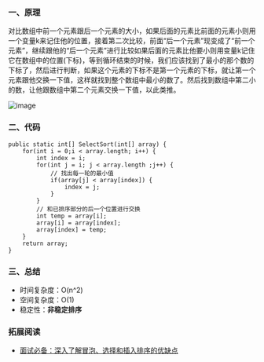 ### 一、原理 ###

对比数组中前一个元素跟后一个元素的大小，如果后面的元素比前面的元素小则用一个变量k来记住他的位置，接着第二次比较，前面“后一个元素”现变成了“前一个元素”，继续跟他的“后一个元素”进行比较如果后面的元素比他要小则用变量k记住它在数组中的位置(下标)，等到循环结束的时候，我们应该找到了最小的那个数的下标了，然后进行判断，如果这个元素的下标不是第一个元素的下标，就让第一个元素跟他交换一下值，这样就找到整个数组中最小的数了。然后找到数组中第二小的数，让他跟数组中第二个元素交换一下值，以此类推。

![image](https://imgconvert.csdnimg.cn/aHR0cHM6Ly9waWMuc3VwZXJiZWQuY24vaXRlbS81ZGE0OWI2NDQ1MTI1M2QxNzg4ZDBhYmIuanBn?x-oss-process=image/format,png)


### 二、代码 ###


```
public static int[] SelectSort(int[] array) {
	for(int i = 0;i < array.length; i++) {
		int index = i;
		for(int j = i; j < array.length ;j++) {
		    // 找出每一轮的最小值
			if(array[j] < array[index]) {
				index = j;
			}
		}
		// 和已排序部分的后一个位置进行交换
		int temp = array[i];
		array[i] = array[index];
		array[index] = temp;
	}
    return array;
}
```

### 三、总结 ###

- 时间复杂度：O(n^2)
- 空间复杂度：O(1)
- 稳定性：**非稳定排序**



### 拓展阅读 ###

- [面试必备：深入了解冒泡、选择和插入排序的优缺点](https://blog.csdn.net/ljcITworld/article/details/102559758)